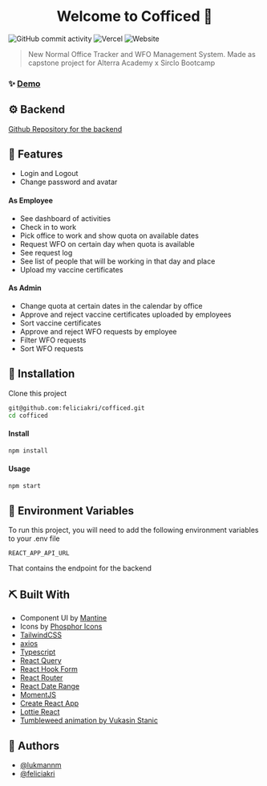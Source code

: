 <h1 align="center">Welcome to Cofficed 👋</h1>

![GitHub commit activity](https://img.shields.io/github/commit-activity/m/feliciakri/cofficed)
![Vercel](https://vercelbadge.vercel.app/api/feliciakri/cofficed)
![Website](https://img.shields.io/website?url=https%3A%2F%2Fcofficed.tech)

> New Normal Office Tracker and WFO Management System. Made as capstone project for Alterra Academy x Sirclo Bootcamp

### ✨ [Demo](https://cofficed.tech)

## ⚙️ Backend

[Github Repository for the backend](https://github.com/HamzahAA15/group2-project-capstone)

## 🔮 Features

-   Login and Logout
-   Change password and avatar

#### As Employee

-   See dashboard of activities
-   Check in to work
-   Pick office to work and show quota on available dates
-   Request WFO on certain day when quota is available
-   See request log
-   See list of people that will be working in that day and place
-   Upload my vaccine certificates

#### As Admin

-   Change quota at certain dates in the calendar by office
-   Approve and reject vaccine certificates uploaded by employees
-   Sort vaccine certificates
-   Approve and reject WFO requests by employee
-   Filter WFO requests
-   Sort WFO requests

## 🧰 Installation

Clone this project

```sh
git@github.com:feliciakri/cofficed.git
cd cofficed
```

#### Install

```sh
npm install
```

#### Usage

```sh
npm start
```

## 🙊 Environment Variables

To run this project, you will need to add the following environment variables to your .env file

`REACT_APP_API_URL`

That contains the endpoint for the backend

## ⛏️ Built With

-   Component UI by [Mantine](https://mantine.dev)
-   Icons by [Phosphor Icons](https://phosphoricons.com/)
-   [TailwindCSS](tailwindcss.com/)
-   [axios](https://github.com/axios/axios)
-   [Typescript](https://www.typescriptlang.org/)
-   [React Query](react-query.tanstack.com/)
-   [React Hook Form](https://react-hook-form.com/)
-   [React Router](https://reactrouter.com/)
-   [React Date Range](https://github.com/hypeserver/react-date-range)
-   [MomentJS](https://momentjs.com/)
-   [Create React App](https://create-react-app.dev/)
-   [Lottie React](https://github.com/Gamote/lottie-react)
-   [Tumbleweed animation by Vukasin Stanic](https://lottiefiles.com/58407-tumbleweed)

## 👤 Authors

-   [@lukmannm](https://github.com/lukmannm/)
-   [@feliciakri](https://github.com/feliciakri/)
